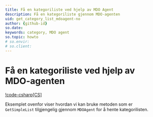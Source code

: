 ```yaml
---
title: Få en kategoriliste ved hjelp av MDO Agent
description: Få en kategoriliste gjennom MDO-agenten
uid: get_category_list_mdoagent-no
author: {github-id}
so.date: 
keywords: category, MDO agent
so.topic: howto
# so.envir:
# so.client:
---
```


# Få en kategoriliste ved hjelp av MDO-agenten

[!code-csharp[CS]](includes/get-catlist-mdoagent.cs)

Eksemplet ovenfor viser hvordan vi kan bruke metoden som er `GetSimpleList` tilgjengelig gjennom `MDOAgent` for å hente kategorilisten.
